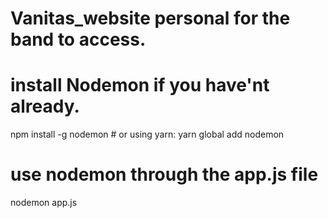 # Vanitas_website personal for the band to access.

# install Nodemon if you have'nt already. 

npm install -g nodemon # or using yarn: yarn global add nodemon

# use nodemon through the app.js file 

nodemon app.js
